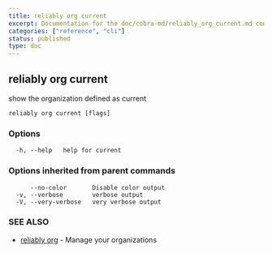```yaml
---
title: reliably org current
excerpt: Documentation for the doc/cobra-md/reliably_org_current.md command in the Reliably CLI
categories: ["reference", "cli"]
status: published
type: doc
---
```

## reliably org current

show the organization defined as current

```
reliably org current [flags]
```

### Options

```
  -h, --help   help for current
```

### Options inherited from parent commands

```
      --no-color       Disable color output
  -v, --verbose        verbose output
  -V, --very-verbose   very verbose output
```

### SEE ALSO

* [reliably org](/docs/reference/cli/reliably-org/)	 - Manage your organizations

